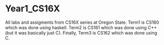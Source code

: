 # Year1_CS16X
All labs and assigments from CS16X series at Oregon State. 
Term1 is CS160 which was done using haskell. 
Term2 is CS161 which was done using C++ (but it was basically just C). 
Finally, Term3 is CS162 which was done using C.
